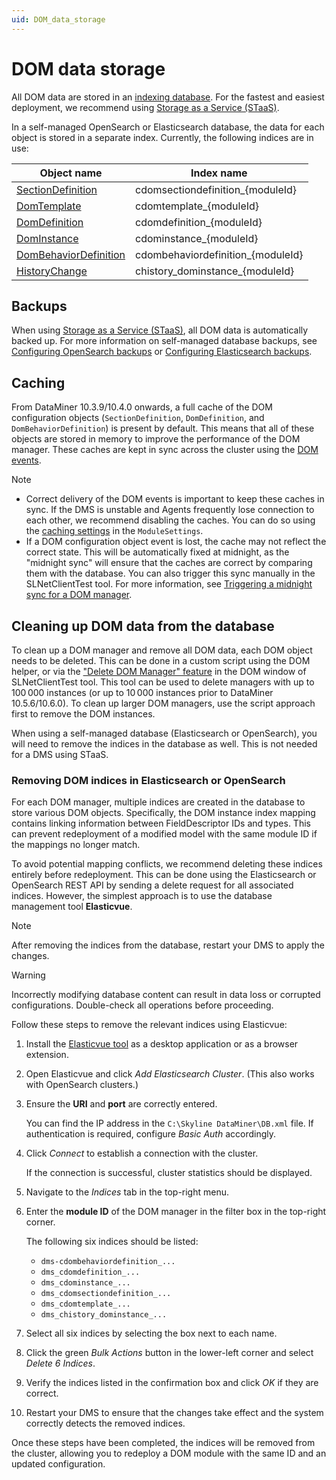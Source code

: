 ```yaml
---
uid: DOM_data_storage
---
```


# DOM data storage

All DOM data are stored in an [indexing database](xref:Indexing_Database). For the fastest and easiest deployment, we recommend using [Storage as a Service (STaaS)](xref:STaaS).

In a self-managed OpenSearch or Elasticsearch database, the data for each object is stored in a separate index. Currently, the following indices are in use:

| Object name | Index name |
|--|--|
| [SectionDefinition](xref:DOM_SectionDefinition) | cdomsectiondefinition_{moduleId} |
| [DomTemplate](xref:DomTemplate) | cdomtemplate_{moduleId} |
| [DomDefinition](xref:DomDefinition) | cdomdefinition_{moduleId} |
| [DomInstance](xref:DomInstance) | cdominstance_{moduleId} |
| [DomBehaviorDefinition](xref:DomBehaviorDefinition) | cdombehaviordefinition_{moduleId} |
| [HistoryChange](xref:DOM_history#historychange) | chistory_dominstance_{moduleId} |

## Backups

When using [Storage as a Service (STaaS)](xref:STaaS), all DOM data is automatically backed up. For more information on self-managed database backups, see [Configuring OpenSearch backups](xref:Configuring_OpenSearch_Backups) or [Configuring Elasticsearch backups](xref:Configuring_Elasticsearch_backups).

## Caching

From DataMiner 10.3.9/10.4.0 onwards<!-- RN 36412 -->, a full cache of the DOM configuration objects (`SectionDefinition`, `DomDefinition`, and `DomBehaviorDefinition`) is present by default. This means that all of these objects are stored in memory to improve the performance of the DOM manager. These caches are kept in sync across the cluster using the [DOM events](xref:DOM_events).

> [!NOTE]
>
> - Correct delivery of the DOM events is important to keep these caches in sync. If the DMS is unstable and Agents frequently lose connection to each other, we recommend disabling the caches. You can do so using the [caching settings](xref:DOM_StorageSettings#cachingsettings) in the `ModuleSettings`.
> - If a DOM configuration object event is lost, the cache may not reflect the correct state. This will be automatically fixed at midnight, as the "midnight sync" will ensure that the caches are correct by comparing them with the database. You can also trigger this sync manually in the SLNetClientTest tool. For more information, see [Triggering a midnight sync for a DOM manager](xref:SLNetClientTest_triggering_DOM_midnight_sync).

## Cleaning up DOM data from the database

To clean up a DOM manager and remove all DOM data, each DOM object needs to be deleted. This can be done in a custom script using the DOM helper, or via the ["Delete DOM Manager" feature](xref:SLNetClientTest_removing_DOM_Manager) in the DOM window of SLNetClientTest tool. This tool can be used to delete managers with up to 100&thinsp;000 instances (or up to 10&thinsp;000 instances prior to DataMiner 10.5.6/10.6.0<!-- RN 42788 -->). To clean up larger DOM managers, use the script approach first to remove the DOM instances.

When using a self-managed database (Elasticsearch or OpenSearch), you will need to remove the indices in the database as well. This is not needed for a DMS using STaaS.

### Removing DOM indices in Elasticsearch or OpenSearch

For each DOM manager, multiple indices are created in the database to store various DOM objects. Specifically, the DOM instance index mapping contains linking information between FieldDescriptor IDs and types. This can prevent redeployment of a modified model with the same module ID if the mappings no longer match.

To avoid potential mapping conflicts, we recommend deleting these indices entirely before redeployment. This can be done using the Elasticsearch or OpenSearch REST API by sending a delete request for all associated indices. However, the simplest approach is to use the database management tool **Elasticvue**.

> [!NOTE]
> After removing the indices from the database, restart your DMS to apply the changes.

> [!WARNING]
> Incorrectly modifying database content can result in data loss or corrupted configurations. Double-check all operations before proceeding.

Follow these steps to remove the relevant indices using Elasticvue:

1. Install the [Elasticvue tool](https://elasticvue.com/installation) as a desktop application or as a browser extension.

1. Open Elasticvue and click *Add Elasticsearch Cluster*. (This also works with OpenSearch clusters.)

1. Ensure the **URI** and **port** are correctly entered.

   You can find the IP address in the `C:\Skyline DataMiner\DB.xml` file. If authentication is required, configure *Basic Auth* accordingly.

1. Click *Connect* to establish a connection with the cluster.

   If the connection is successful, cluster statistics should be displayed.

1. Navigate to the *Indices* tab in the top-right menu.

1. Enter the **module ID** of the DOM manager in the filter box in the top-right corner.

   The following six indices should be listed:

   - `dms-cdombehaviordefinition_...`
   - `dms_cdomdefinition_...`
   - `dms_cdominstance_...`
   - `dms_cdomsectiondefinition_...`
   - `dms_cdomtemplate_...`
   - `dms_chistory_dominstance_...`

1. Select all six indices by selecting the box next to each name.

1. Click the green *Bulk Actions* button in the lower-left corner and select *Delete 6 Indices*.

1. Verify the indices listed in the confirmation box and click *OK* if they are correct.

1. Restart your DMS to ensure that the changes take effect and the system correctly detects the removed indices.

Once these steps have been completed, the indices will be removed from the cluster, allowing you to redeploy a DOM module with the same ID and an updated configuration.
